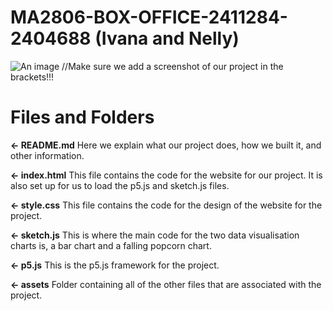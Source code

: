 # MA2806-BOX-OFFICE-2411284-2404688 (Ivana and Nelly)

![An image](...) //Make sure we add a screenshot of our project in the brackets!!!

# Files and Folders

**← README.md** Here we explain what our project does, how we built it, and other information.

**← index.html** This file contains the code for the website for our project. It is also set up for us to load the p5.js and sketch.js files.

**← style.css** This file contains the code for the design of the website for the project.

**← sketch.js** This is where the main code for the two data visualisation charts is, a bar chart and a falling popcorn chart. 

**← p5.js** This is the p5.js framework for the project.

**← assets** Folder containing all of the other files that are associated with the project.